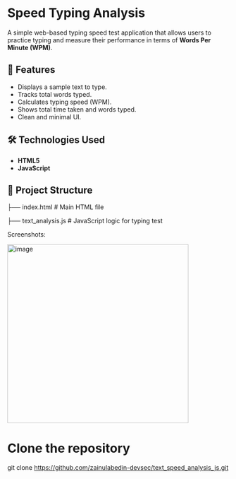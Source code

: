 # Speed Typing Analysis

A simple web-based typing speed test application that allows users to practice typing and measure their performance in terms of **Words Per Minute (WPM)**.  

## 🚀 Features
- Displays a sample text to type.
- Tracks total words typed.
- Calculates typing speed (WPM).
- Shows total time taken and words typed.
- Clean and minimal UI.

## 🛠️ Technologies Used
- **HTML5**
- **JavaScript**

## 📂 Project Structure
├── index.html # Main HTML file

├── text_analysis.js # JavaScript logic for typing test

Screenshots:

<img width="411" height="405" alt="image" src="https://github.com/user-attachments/assets/b9379d5a-75d0-46fe-b2a8-b2fb4fa6f30f" />

# Clone the repository
git clone https://github.com/zainulabedin-devsec/text_speed_analysis_js.git

